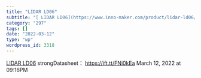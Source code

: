```yaml
---
title: "LIDAR LD06"
subtitle: "[ LIDAR LD06](https://www.inno-maker.com/product/lidar-ld06/)"
category: "297"
tags: []
date: "2022-03-12"
type: "wp"
wordpress_id: 3318
---
```

[ LIDAR LD06](https://www.inno-maker.com/product/lidar-ld06/)
 strongDatasheet： https://ift.tt/FNi0kEa
March 12, 2022 at 09:16PM